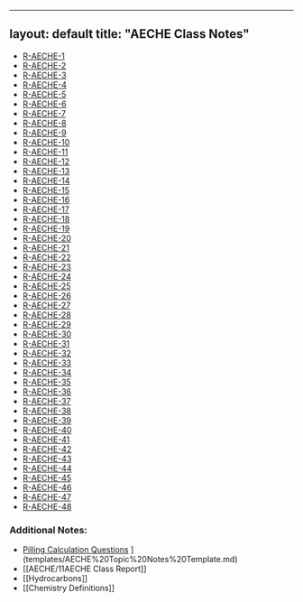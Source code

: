 
---
layout: default
title: "AECHE Class Notes"
---

- [R-AECHE-1](R-AECHE-1.md)
- [R-AECHE-2](R-AECHE-2.md)
- [R-AECHE-3](R-AECHE-3.md)
- [R-AECHE-4](R-AECHE-4.md)
- [R-AECHE-5](R-AECHE-5.md)
- [R-AECHE-6](R-AECHE-6.md)
- [R-AECHE-7](R-AECHE-7.md)
- [R-AECHE-8](R-AECHE-8.md)
- [R-AECHE-9](R-AECHE-9.md)
- [R-AECHE-10](R-AECHE-10.md)
- [R-AECHE-11](R-AECHE-11.md)
- [R-AECHE-12](R-AECHE-12.md)
- [R-AECHE-13](R-AECHE-13.md)
- [R-AECHE-14](R-AECHE-14.md)
- [R-AECHE-15](R-AECHE-15.md)
- [R-AECHE-16](R-AECHE-16.md)
- [R-AECHE-17](R-AECHE-17.md)
- [R-AECHE-18](R-AECHE-18.md)
- [R-AECHE-19](R-AECHE-19.md)
- [R-AECHE-20](R-AECHE-20.md)
- [R-AECHE-21](R-AECHE-21.md)
- [R-AECHE-22](R-AECHE-22.md)
- [R-AECHE-23](R-AECHE-23.md)
- [R-AECHE-24](R-AECHE-24.md)
- [R-AECHE-25](R-AECHE-25.md)
- [R-AECHE-26](R-AECHE-26.md)
- [R-AECHE-27](R-AECHE-27.md)
- [R-AECHE-28](R-AECHE-28.md)
- [R-AECHE-29](R-AECHE-29.md)
- [R-AECHE-30](R-AECHE-30.md)
- [R-AECHE-31](R-AECHE-31.md)
- [R-AECHE-32](R-AECHE-32.md)
- [R-AECHE-33](R-AECHE-33.md)
- [R-AECHE-34](R-AECHE-34.md)
- [R-AECHE-35](R-AECHE-35.md)
- [R-AECHE-36](R-AECHE-36.md)
- [R-AECHE-37](R-AECHE-37.md)
- [R-AECHE-38](R-AECHE-38.md)
- [R-AECHE-39](R-AECHE-39.md)
- [R-AECHE-40](R-AECHE-40.md)
- [R-AECHE-41](R-AECHE-41.md)
- [R-AECHE-42](R-AECHE-42.md)
- [R-AECHE-43](R-AECHE-43.md)
- [R-AECHE-44](R-AECHE-44.md)
- [R-AECHE-45](R-AECHE-45.md)
- [R-AECHE-46](R-AECHE-46.md)
- [R-AECHE-47](R-AECHE-47.md)
- [R-AECHE-48](R-AECHE-48.md)

### Additional Notes:
- [Pilling Calculation Questions](Pilling%20Calculation%20Questions.md)
](templates/AECHE%20Topic%20Notes%20Template.md)
- [[AECHE/11AECHE Class Report]]
- [[Hydrocarbons]]
- [[Chemistry Definitions]]